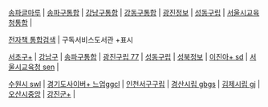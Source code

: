 [송파글마루](https://www.splib.or.kr/spjlib/index.do)  |
[송파구통합](https://www.splib.or.kr/intro/menu/10052/program/30014/eventList.do)  |
[강남구통합](https://library.gangnam.go.kr/intro/menu/10045/program/30013/lectureList.do)  |
[강동구통합](https://www.gdlibrary.or.kr/web/menu/10093/program/30011/lectureList.do)  |
[광진정보](https://www.gwangjinlib.seoul.kr/gjinfo/eventList.do?programTypeCd=news)  |
[성동구립](https://www.sdlib.or.kr/SD/edusat/list.do)  |
[서울시교육청통합](https://lib.sen.go.kr/lib/module/teach/index.do?menu_idx=11)  |

[전자책 통합검색](http://ebook.starlove.net) | 구독서비스도서관 +표시  

[서초구+](https://ebook.seocholib.or.kr/elibrary-front/member/memberLogin.ink?redirectUrl=https%3A//ebook.seocholib.or.kr/elibrary-front/main.ink)  |
[강남구](https://ebook.gangnam.go.kr/libmem/mem_login.asp)  |
[송파구통합](https://www.splib.or.kr/intro/program/memberLogin.do)  |
[광진구립 77](https://www.gwangjinlib.seoul.kr/gjinfo/memberLogin.do?returnUrl=/gjinfo/40007/contents.do)  |
[성동구립](https://www.sdlib.or.kr/SD/site/member/login.do?prepage=%2FSD%2Fmain.do)  |
[성북정보](https://www.sblib.seoul.kr/sblib/menu/10189/program/30049/login.do)  |
[이진아+ sd](https://lib.sdm.or.kr/sdmlib/program/memberLogin.do)  |
[서울시교육청 sen](https://e-lib.sen.go.kr/member/login.php)  |

[수원시 swl](https://www.suwonlib.go.kr/ct/member/login.asp)  |
[경기도사이버+ 느업ggcl](https://www.library.kr/cyber/page/login)  |
[인천서구구립](https://www.issl.go.kr/main/index.do?curl=/user/login.do&menu1=login&scd=1)  |
[경산시립 gbgs](https://lib.gbgs.go.kr/login/login.tc?mn=1030&pageSeq=623)  |
[김제시립 gj](https://gjl.gimje.go.kr/index.gimje?menuCd=DOM_000000107007000000)  |
[오산시중앙](https://www.osanlibrary.go.kr/member/login.do)  |
[강진군+](https://www.gjlib.go.kr:446/elibrary-front/member/memberLogin.ink?redirectUrl=https%3A//www.gjlib.go.kr%3A446/elibrary-front/)  |

